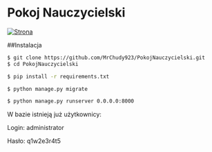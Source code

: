# Pokoj Nauczycielski

[![Strona](http://soswinformatyka.pl/assets/img/logo.png)](http://soswinformatyka.pl)

##Instalacja

```sh
$ git clone https://github.com/MrChudy923/PokojNauczycielski.git
$ cd PokojNauczycielski

$ pip install -r requirements.txt

$ python manage.py migrate

$ python manage.py runserver 0.0.0.0:8000
```



W bazie istnieją już użytkownicy:

  Login: administrator
  
  Hasło: q1w2e3r4t5
